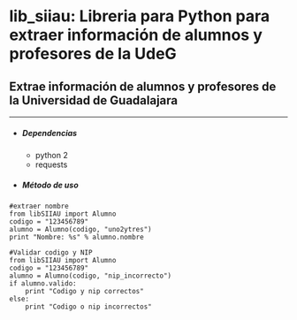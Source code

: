# lib_siiau: Libreria para Python para extraer información de alumnos y profesores de la UdeG

## Extrae información de alumnos y profesores de la Universidad de Guadalajara

****
* ##### __Dependencias__
    * python 2
    * requests

* ##### __Método de uso__
```
#extraer nombre
from libSIIAU import Alumno
codigo = "123456789"
alumno = Alumno(codigo, "uno2ytres")
print "Nombre: %s" % alumno.nombre

#Validar codigo y NIP
from libSIIAU import Alumno
codigo = "123456789"
alumno = Alumno(codigo, "nip_incorrecto")
if alumno.valido:
    print "Codigo y nip correctos"
else:
    print "Codigo o nip incorrectos"
```

